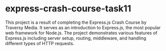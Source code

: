 # express-crash-course-task11
This project is a result of completing the Express.js Crash Course by Traversy Media. It serves as an introduction to Express.js, the most popular web framework for Node.js. The project demonstrates various features of Express.js including server setup, routing, middleware, and handling different types of HTTP requests.
